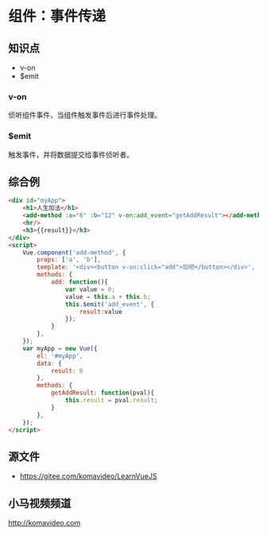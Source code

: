 组件：事件传递
===============

## 知识点

* v-on
* $emit

### v-on

侦听组件事件，当组件触发事件后进行事件处理。

### $emit

触发事件，并将数据提交给事件侦听者。

## 综合例

~~~html
<div id="myApp">
    <h1>人生加法</h1>
    <add-method :a="6" :b="12" v-on:add_event="getAddResult"></add-method>
    <hr/>
    <h3>{{result}}</h3>
</div>
<script>
    Vue.component('add-method', {
        props: ['a', 'b'],
        template: '<div><button v-on:click="add">加吧</button></div>',
        methods: {
            add: function(){
                var value = 0;
                value = this.a + this.b;
                this.$emit('add_event', {
                    result:value
                });
            }
        },
    });
    var myApp = new Vue({
        el: '#myApp', 
        data: {
            result: 0
        },
        methods: {
            getAddResult: function(pval){
                this.result = pval.result;
            }
        },
    });
</script>
~~~

## 源文件

* https://gitee.com/komavideo/LearnVueJS

## 小马视频频道

http://komavideo.com
